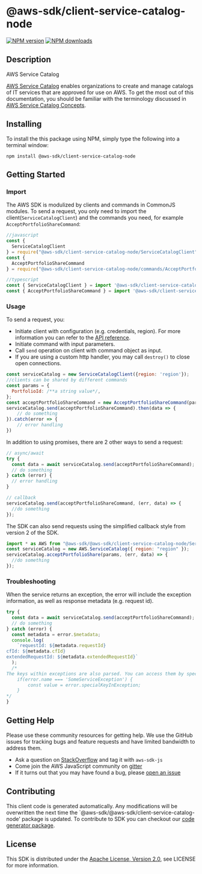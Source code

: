 # @aws-sdk/client-service-catalog-node

[![NPM version](https://img.shields.io/npm/v/@aws-sdk/client-service-catalog-node/preview.svg)](https://www.npmjs.com/package/@aws-sdk/client-service-catalog-node)
[![NPM downloads](https://img.shields.io/npm/dm/@aws-sdk/client-service-catalog-node.svg)](https://www.npmjs.com/package/@aws-sdk/client-service-catalog-node)

## Description

<fullname>AWS Service Catalog</fullname> <p> <a href="https://aws.amazon.com/servicecatalog/">AWS Service Catalog</a> enables organizations to create and manage catalogs of IT services that are approved for use on AWS. To get the most out of this documentation, you should be familiar with the terminology discussed in <a href="http://docs.aws.amazon.com/servicecatalog/latest/adminguide/what-is_concepts.html">AWS Service Catalog Concepts</a>.</p>

## Installing

To install the this package using NPM, simply type the following into a terminal window:

```
npm install @aws-sdk/client-service-catalog-node
```

## Getting Started

### Import

The AWS SDK is modulized by clients and commands in CommonJS modules. To send a request, you only need to import the client(`ServiceCatalogClient`) and the commands you need, for example `AcceptPortfolioShareCommand`:

```javascript
//javascript
const {
  ServiceCatalogClient
} = require("@aws-sdk/client-service-catalog-node/ServiceCatalogClient");
const {
  AcceptPortfolioShareCommand
} = require("@aws-sdk/client-service-catalog-node/commands/AcceptPortfolioShareCommand");
```

```javascript
//typescript
const { ServiceCatalogClient } = import '@aws-sdk/client-service-catalog-node/ServiceCatalogClient';
const { AcceptPortfolioShareCommand } = import '@aws-sdk/client-service-catalog-node/commands/AcceptPortfolioShareCommand';
```

### Usage

To send a request, you:

- Initiate client with configuration (e.g. credentials, region). For more information you can refer to the [API reference][].
- Initiate command with input parameters.
- Call `send` operation on client with command object as input.
- If you are using a custom http handler, you may call `destroy()` to close open connections.

```javascript
const serviceCatalog = new ServiceCatalogClient({region: 'region'});
//clients can be shared by different commands
const params = {
  PortfolioId: /**a string value*/,
};
const acceptPortfolioShareCommand = new AcceptPortfolioShareCommand(params);
serviceCatalog.send(acceptPortfolioShareCommand).then(data => {
    // do something
}).catch(error => {
    // error handling
})
```

In addition to using promises, there are 2 other ways to send a request:

```javascript
// async/await
try {
  const data = await serviceCatalog.send(acceptPortfolioShareCommand);
  // do something
} catch (error) {
  // error handling
}
```

```javascript
// callback
serviceCatalog.send(acceptPortfolioShareCommand, (err, data) => {
  //do something
});
```

The SDK can also send requests using the simplified callback style from version 2 of the SDK.

```javascript
import * as AWS from "@aws-sdk/@aws-sdk/client-service-catalog-node/ServiceCatalog";
const serviceCatalog = new AWS.ServiceCatalog({ region: "region" });
serviceCatalog.acceptPortfolioShare(params, (err, data) => {
  //do something
});
```

### Troubleshooting

When the service returns an exception, the error will include the exception information, as well as response metadata (e.g. request id).

```javascript
try {
  const data = await serviceCatalog.send(acceptPortfolioShareCommand);
  // do something
} catch (error) {
  const metadata = error.$metadata;
  console.log(
    `requestId: ${metadata.requestId}
cfId: ${metadata.cfId}
extendedRequestId: ${metadata.extendedRequestId}`
  );
  /*
The keys within exceptions are also parsed. You can access them by specifying exception names:
    if(error.name === 'SomeServiceException') {
        const value = error.specialKeyInException;
    }
*/
}
```

## Getting Help

Please use these community resources for getting help. We use the GitHub issues for tracking bugs and feature requests and have limited bandwidth to address them.

- Ask a question on [StackOverflow](https://stackoverflow.com/questions/tagged/aws-sdk-js) and tag it with `aws-sdk-js`
- Come join the AWS JavaScript community on [gitter](https://gitter.im/aws/aws-sdk-js-v3)
- If it turns out that you may have found a bug, please [open an issue](https://github.com/aws/aws-sdk-js-v3/issues)

## Contributing

This client code is generated automatically. Any modifications will be overwritten the next time the `@aws-sdk/@aws-sdk/client-service-catalog-node' package is updated. To contribute to SDK you can checkout our [code generator package][].

## License

This SDK is distributed under the
[Apache License, Version 2.0](http://www.apache.org/licenses/LICENSE-2.0),
see LICENSE for more information.

[code generator package]: https://github.com/aws/aws-sdk-js-v3/tree/master/packages/service-types-generator
[api reference]: https://docs.aws.amazon.com/AWSJavaScriptSDK/latest/
